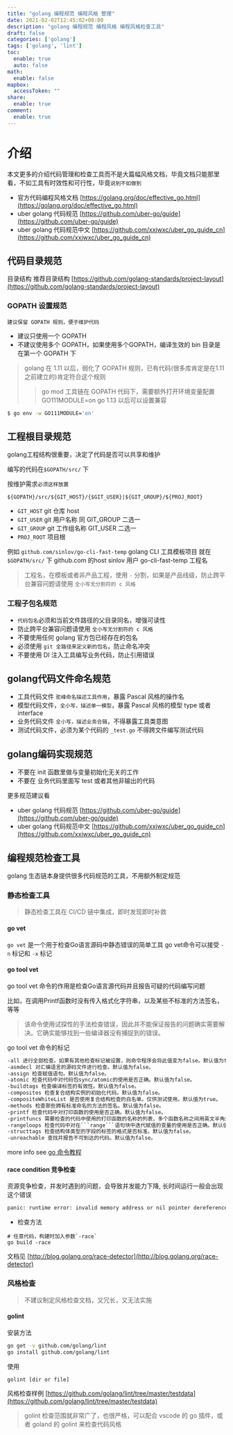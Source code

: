```yaml
---
title: "golang 编程规范 编程风格 整理"
date: 2021-02-02T12:45:02+08:00
description: "golang 编程规范 编程风格 编程风格检查工具"
draft: false
categories: ['golang']
tags: ['golang', 'lint']
toc:
  enable: true
  auto: false
math:
  enable: false
mapbox:
  accessToken: ""
share:
  enable: true
comment:
  enable: true
---
```


# 介绍

本文更多的介绍代码管理和检查工具而不是大篇幅风格文档，毕竟文档只能那里看，不如工具有时效性和可行性，毕竟`说到不如做到`

- 官方代码编程风格文档 [https://golang.org/doc/effective_go.html](https://golang.org/doc/effective_go.html)
- uber golang 代码规范 [https://github.com/uber-go/guide](https://github.com/uber-go/guide)
- uber golang 代码规范中文 [https://github.com/xxjwxc/uber_go_guide_cn](https://github.com/xxjwxc/uber_go_guide_cn)

## 代码目录规范

目录结构 推荐目录结构 [https://github.com/golang-standards/project-layout](https://github.com/golang-standards/project-layout)

### GOPATH 设置规范

`建议保留 GOPATH 规则，便于维护代码`

- 建议只使用一个 GOPATH
- 不建议使用多个 GOPATH，如果使用多个GOPATH，编译生效的 bin 目录是在第一个 GOPATH 下

> golang 在 1.11 以后，弱化了 GOPATH 规则，已有代码(很多库肯定是在1.11之前建立的)肯定符合这个规则
>> go mod 工具链在 GOPATH 代码下，需要额外打开环境变量配置 GO111MODULE=on
>> go 1.13 以后可以设置兼容

```bash
$ go env -w GO111MODULE='on'
```

## 工程根目录规范

golang工程结构很重要，决定了代码是否可以共享和维护

编写的代码在`$GOPATH/src/` 下

按维护需求`必须这样放置`

`${GOPATH}/src/${GIT_HOST}/{$GIT_USER}|${GIT_GROUP}/${PROJ_ROOT}`

- `GIT_HOST` git 仓库 host
- `GIT_USER` git 用户名称 同 GIT_GROUP 二选一
- `GIT_GROUP` git 工作组名称 GIT_USER 二选一
- `PROJ_ROOT` 项目根

例如 `github.com/sinlov/go-cli-fast-temp` golang CLI 工具模板项目
就在 `$GOPATH/src/` 下 github.com 的host sinlov 用户 go-cli-fast-temp 工程名

> 工程名，在模板或者非产品工程，使用 `-` 分割，如果是产品线级，防止跨平台兼容问题请使用 `全小写无分割符的 c 风格`

### 工程子包名规范

- `代码包名`必须和当前文件路径的父目录同名，增强可读性
- 防止跨平台兼容问题请使用 `全小写无分割符的 c 风格`
- 不要使用任何 golang 官方包已经存在的包名
- 必须使用 `git 全路径来定义新的包名`，防止命名冲突
- 不要使用 DI 注入工具编写业务代码，防止引用错误

## golang代码文件命名规范

- 工具代码文件 `驼峰命名描述工具作用`，暴露 Pascal 风格的操作名
- 模型代码文件，`全小写，描述单一模型`，暴露 Pascal 风格的模型 type 或者 interface
- 业务代码文件 `全小写，描述业务合辑`，不得暴露工具类意图
- 测试代码文件，必须为某个代码的 `_test.go` 不得跨文件编写测试代码

## golang编码实现规范

- 不要在 init 函数里做与变量初始化无关的工作
- 不要在 业务代码里面写 test 或者其他非输出的代码

更多规范建议看

- uber golang 代码规范 [https://github.com/uber-go/guide](https://github.com/uber-go/guide)
- uber golang 代码规范中文 [https://github.com/xxjwxc/uber_go_guide_cn](https://github.com/xxjwxc/uber_go_guide_cn)

## 编程规范检查工具

golang 生态链本身提供很多代码规范的工具，不用额外制定规范

### 静态检查工具

> 静态检查工具在 CI/CD 链中集成，即时发现即时补救

#### go vet

`go vet` 是一个用于检查Go语言源码中静态错误的简单工具
go vet命令可以接受 `-n` 标记和 `-x` 标记

#### go tool vet

go tool vet 命令的作用是检查Go语言源代码并且报告可疑的代码编写问题

比如，在调用Printf函数时没有传入格式化字符串，以及某些不标准的方法签名，等等

> 该命令使用试探性的手法检查错误，因此并不能保证报告的问题确实需要解决。它确实能够找到一些编译器没有捕捉到的错误。

go tool vet 命令的标记

```bash
-all 进行全部检查。如果有其他检查标记被设置，则命令程序会将此值变为false。默认值为true。
-asmdecl 对汇编语言的源码文件进行检查。默认值为false。
-assign 检查赋值语句。默认值为false。
-atomic 检查代码中对代码包sync/atomic的使用是否正确。默认值为false。
-buildtags 检查编译标签的有效性。默认值为false。
-composites 检查复合结构实例的初始化代码。默认值为false。
-compositeWhiteList 是否使用复合结构检查的白名单。仅供测试使用。默认值为true。
-methods 检查那些拥有标准命名的方法的签名。默认值为false。
-printf 检查代码中对打印函数的使用是否正确。默认值为false。
-printfuncs 需要检查的代码中使用的打印函数的名称的列表，多个函数名称之间用英文半角逗号分隔。默认值为空字符串。
-rangeloops 检查代码中对在```range```语句块中迭代赋值的变量的使用是否正确。默认值为false。
-structtags 检查结构体类型的字段的标签的格式是否标准。默认值为false。
-unreachable 查找并报告不可到达的代码。默认值为false。
```

more info see [go 命令教程](https://www.kancloud.cn/cattong/go_command_tutorial/261356)

#### race condition 竞争检查

资源竞争检查，并发时遇到的问题，会导致并发能力下降, 长时间运行一般会出现这个错误

```bash
panic: runtime error: invalid memory address or nil pointer dereference
```

- 检查方法

```golang
# 任意代码，构建时加入参数`-race`
go build -race
```

文档见 [http://blog.golang.org/race-detector](http://blog.golang.org/race-detector)

### 风格检查

> 不建议制定风格检查文档，又冗长，又无法实施

#### golint

安装方法

```bash
go get -v github.com/golang/lint
go install github.com/golang/lint
```

使用

```bash
golint [dir or file]
```

风格检查样例 [https://github.com/golang/lint/tree/master/testdata](https://github.com/golang/lint/tree/master/testdata)

> golint 检查范围就非常广了，也很严格，可以配合 vscode 的 go 插件，或者 goland 的 golint 来检查代码风格
